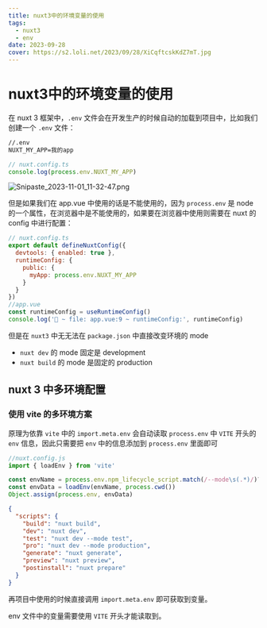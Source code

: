 ```yaml
---
title: nuxt3中的环境变量的使用
tags:
  - nuxt3
  - env
date: 2023-09-28
cover: https://s2.loli.net/2023/09/28/XiCqftcskKdZ7mT.jpg
---
```


# nuxt3中的环境变量的使用

在 nuxt 3 框架中，`.env` 文件会在开发生产的时候自动的加载到项目中，比如我们创建一个 `.env` 文件：

```txt
//.env
NUXT_MY_APP=我的app
```

```js
// nuxt.config.ts
console.log(process.env.NUXT_MY_APP)
```

![Snipaste_2023-11-01_11-32-47.png](https://s2.loli.net/2023/11/01/pO8sZKdaLxeGbX5.png)

但是如果我们在 app.vue 中使用的话是不能使用的，因为 `process.env` 是 node 的一个属性，在浏览器中是不能使用的，如果要在浏览器中使用则需要在 nuxt 的 config 中进行配置：

```js
// nuxt.config.ts
export default defineNuxtConfig({
  devtools: { enabled: true },
  runtimeConfig: {
    public: {
      myApp: process.env.NUXT_MY_APP
    }
  }
})
//app.vue
const runtimeConfig = useRuntimeConfig()
console.log('🚀 ~ file: app.vue:9 ~ runtimeConfig:', runtimeConfig)
```

但是在 `nuxt3` 中无无法在 `package.json` 中直接改变环境的 mode

- `nuxt dev` 的 mode 固定是 development
- `nuxt build` 的 mode 是固定的 production

## nuxt 3 中多环境配置

### 使用 vite 的多环境方案

原理为依靠 `vite` 中的 `import.meta.env` 会自动读取 `process.env` 中 `VITE` 开头的 `env` 信息，因此只需要把 `env` 中的信息添加到 `process.env` 里面即可

```js
//nuxt.config.js
import { loadEnv } from 'vite'

const envName = process.env.npm_lifecycle_script.match(/--mode\s(.*)/)?.[1]
const envData = loadEnv(envName, process.cwd())
Object.assign(process.env, envData)
```

```json
{
  "scripts": {
    "build": "nuxt build",
    "dev": "nuxt dev",
    "test": "nuxt dev --mode test",
    "pro": "nuxt dev --mode production",
    "generate": "nuxt generate",
    "preview": "nuxt preview",
    "postinstall": "nuxt prepare"
  }
}
```

再项目中使用的时候直接调用 `import.meta.env` 即可获取到变量。

env 文件中的变量需要使用 `VITE` 开头才能读取到。
